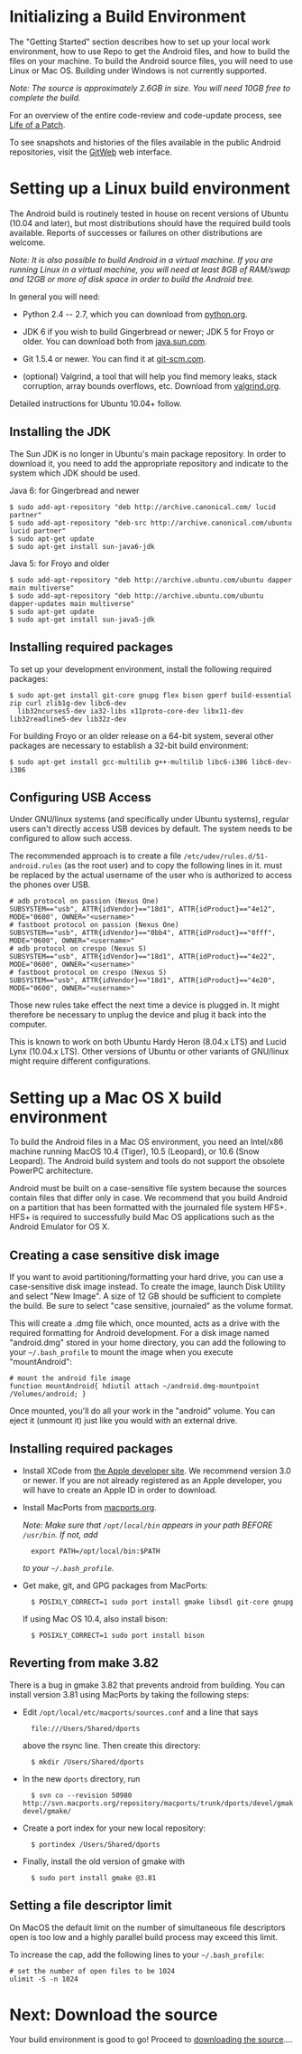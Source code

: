 # Initializing a Build Environment #

The "Getting Started" section describes how to set up your local work environment, how to use Repo to get the Android files, and how to build the files on your machine.  To build the Android source files, you will need to use Linux or Mac OS. Building under Windows is not currently supported.

*Note: The source is approximately 2.6GB in size. You will need 10GB free to complete the build.*

For an overview of the entire code-review and code-update process, see [Life of a Patch](life-of-a-patch.html).

To see snapshots and histories of the files available in the public Android repositories, visit the [GitWeb](http://android.git.kernel.org) web interface.



# Setting up a Linux build environment #

The Android build is routinely tested in house on recent versions of Ubuntu (10.04 and later), but most distributions should have the required build tools available.  Reports of successes or failures on other distributions are welcome.  

*Note: It is also possible to build Android in a virtual machine.  If you are running Linux in a virtual machine, you will need at least 8GB of RAM/swap and 12GB or more of disk space in order to build the Android tree.*

In general you will need:

 - Python 2.4 -- 2.7, which you can download from [python.org](http://www.python.org/download/).

 - JDK 6 if you wish to build Gingerbread or newer; JDK 5 for Froyo or older.  You can download both from [java.sun.com](http://java.sun.com/javase/downloads/).

 - Git 1.5.4 or newer. You can find it at [git-scm.com](http://git-scm.com/download).

 - (optional) Valgrind, a tool that will help you find memory leaks, stack corruption, array bounds overflows, etc. Download from [valgrind.org](http://valgrind.org/downloads/current.html).

Detailed instructions for Ubuntu 10.04+ follow.

## Installing the JDK ##

The Sun JDK is no longer in Ubuntu's main package repository.  In order to download it, you need to add the appropriate repository and indicate to the system which JDK should be used.

Java 6: for Gingerbread and newer

    $ sudo add-apt-repository "deb http://archive.canonical.com/ lucid partner"
    $ sudo add-apt-repository "deb-src http://archive.canonical.com/ubuntu lucid partner"
    $ sudo apt-get update
    $ sudo apt-get install sun-java6-jdk

Java 5: for Froyo and older

    $ sudo add-apt-repository "deb http://archive.ubuntu.com/ubuntu dapper main multiverse"
    $ sudo add-apt-repository "deb http://archive.ubuntu.com/ubuntu dapper-updates main multiverse"
    $ sudo apt-get update
    $ sudo apt-get install sun-java5-jdk

## Installing required packages ##

To set up your development environment, install the following required packages:

    $ sudo apt-get install git-core gnupg flex bison gperf build-essential zip curl zlib1g-dev libc6-dev 
      lib32ncurses5-dev ia32-libs x11proto-core-dev libx11-dev lib32readline5-dev lib32z-dev

For building Froyo or an older release on a 64-bit system, several other packages are necessary to establish a 32-bit build environment:

    $ sudo apt-get install gcc-multilib g++-multilib libc6-i386 libc6-dev-i386

## Configuring USB Access ##

Under GNU/linux systems (and specifically under Ubuntu systems),
regular users can't directly access USB devices by default. The
system needs to be configured to allow such access.

The recommended approach is to create a file
`/etc/udev/rules.d/51-android.rules` (as the root user) and to copy
the following lines in it. <username> must be replaced by the
actual username of the user who is authorized to access the phones
over USB.

    # adb protocol on passion (Nexus One)
    SUBSYSTEM=="usb", ATTR{idVendor}=="18d1", ATTR{idProduct}=="4e12", MODE="0600", OWNER="<username>"
    # fastboot protocol on passion (Nexus One)
    SUBSYSTEM=="usb", ATTR{idVendor}=="0bb4", ATTR{idProduct}=="0fff", MODE="0600", OWNER="<username>"
    # adb protocol on crespo (Nexus S)
    SUBSYSTEM=="usb", ATTR{idVendor}=="18d1", ATTR{idProduct}=="4e22", MODE="0600", OWNER="<username>"
    # fastboot protocol on crespo (Nexus S)
    SUBSYSTEM=="usb", ATTR{idVendor}=="18d1", ATTR{idProduct}=="4e20", MODE="0600", OWNER="<username>"

Those new rules take effect the next time a device is plugged in.
It might therefore be necessary to unplug the device and plug it
back into the computer.

This is known to work on both Ubuntu Hardy Heron (8.04.x LTS) and
Lucid Lynx (10.04.x LTS). Other versions of Ubuntu or other
variants of GNU/linux might require different configurations.


# Setting up a Mac OS X build environment #

To build the Android files in a Mac OS environment, you need an Intel/x86 machine running MacOS 10.4 (Tiger), 10.5 (Leopard), or 10.6 (Snow Leopard). The Android build system and tools do not support the obsolete PowerPC architecture.

Android must be built on a case-sensitive file system because the sources contain files that differ only in case. We recommend that you build Android on a partition that has been formatted with the journaled file system HFS+.  HFS+ is required to successfully build Mac OS applications such as the Android Emulator for OS X.

## Creating a case sensitive disk image ##

If you want to avoid partitioning/formatting your hard drive, you can use a case-sensitive disk image instead. To create the image, launch Disk Utility and select "New Image".  A size of 12 GB should be sufficient to complete the build.  Be sure to select "case sensitive, journaled" as the volume format.

This will create a .dmg file which, once mounted, acts as a drive with the required formatting for Android development. For a disk image named "android.dmg" stored in your home directory, you can add the following to your `~/.bash_profile` to mount the image when you execute "mountAndroid": 

    # mount the android file image
    function mountAndroid{ hdiutil attach ~/android.dmg-mountpoint /Volumes/android; }

Once mounted, you'll do all your work in the "android" volume. You can eject it (unmount it) just like you would with an external drive.

## Installing required packages ##

- Install XCode from [the Apple developer site](http://developer.apple.com/). We recommend version 3.0 or newer.  If you are not already registered as an Apple developer, you will have to create an Apple ID in order to download.

- Install MacPorts from [macports.org](http://www.macports.org/install.php).

    *Note: Make sure that `/opt/local/bin` appears in your path BEFORE `/usr/bin`.  If not, add* 

        export PATH=/opt/local/bin:$PATH

    *to your `~/.bash_profile`.*

- Get make, git, and GPG packages from MacPorts: 

        $ POSIXLY_CORRECT=1 sudo port install gmake libsdl git-core gnupg

    If using Mac OS 10.4, also install bison:

        $ POSIXLY_CORRECT=1 sudo port install bison

## Reverting from make 3.82 ##

There is a bug in gmake 3.82 that prevents android from building.  You can install version 3.81 using MacPorts by taking the following steps:

- Edit `/opt/local/etc/macports/sources.conf` and a line that says 
    
        file:///Users/Shared/dports

    above the rsync line.  Then create this directory: 

        $ mkdir /Users/Shared/dports

- In the new `dports` directory, run 

        $ svn co --revision 50980 http://svn.macports.org/repository/macports/trunk/dports/devel/gmake/ devel/gmake/

- Create a port index for your new local repository: 

        $ portindex /Users/Shared/dports

- Finally, install the old version of gmake with 

        $ sudo port install gmake @3.81

## Setting a file descriptor limit ##

On MacOS the default limit on the number of simultaneous file descriptors open is too low and a highly parallel build process may exceed this limit.  

To increase the cap, add the following lines to your `~/.bash_profile`: 

    # set the number of open files to be 1024
    ulimit -S -n 1024

# Next: Download the source #

Your build environment is good to go!  Proceed to [downloading the source](downloading.html)....
